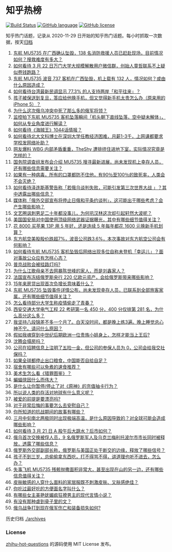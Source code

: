 # 知乎热榜
[![Build Status](https://github.com/ToWeLong/zhihu-hot-questions/workflows/CI/badge.svg)](https://github.com/ToWeLong/zhihu-hot-questions/actions)
[![GitHub language](https://img.shields.io/badge/language-golang-orange.svg)](https://golang.org/)
[![GitHub license](https://img.shields.io/github/license/ToWeLong/zhihu-hot-questions)](https://github.com/ToWeLong/zhihu-hot-questions/blob/main/LICENSE)

知乎热门话题，记录从 2020-11-29 日开始的知乎热门话题。每小时抓取一次数据，按天[归档](./archives)

<!-- BEGIN -->

1. [东航 MU5735 在广西确认坠毁，138 名消防救援人员已赶赴现场，目前情况如何？搜救难度有多大？](https://www.zhihu.com/question/523262879)
1. [如何看待 3 月 22 日万门大学大规模解散用户微信群，创始人童哲联系不上疑似卷钱跑路？](https://www.zhihu.com/question/523369080)
1. [东航 MU5735 波音 737 客机在广西坠毁，机上载有 132 人，情况如何？或由什么原因造成？](https://www.zhihu.com/question/523245532)
1. [如何看待台湾最新民调显示 77.3% 的人支持两岸「和平往来」？](https://www.zhihu.com/question/523217091)
1. [孩子被保送到复旦，答应给他换手机，但又觉得新手机太贵怎么办（原来用的iPhone 5）？](https://www.zhihu.com/question/522646992)
1. [为什么这次俄乌冲突中死了那么多的俄军将领？](https://www.zhihu.com/question/523207571)
1. [监控拍下东航 MU5735 客机坠落瞬间「机头朝下直线坠落，空中疑未解体」，如何从专业角度进行解读？](https://www.zhihu.com/question/523288731)
1. [如何看待《海贼王》1044话情报？](https://www.zhihu.com/question/523483125)
1. [如何看待北大文科博士在深圳大学任教经济困难，月薪1-3千，上网课都要求学校发网络补助？](https://www.zhihu.com/question/523218182)
1. [网友爆料 WBG 内部矛盾重重，TheShy 遭排挤住进地下室，实际情况究竟是怎样的？](https://www.zhihu.com/question/523156908)
1. [国务院调查组发布会介绍 MU5735 搜寻最新进展，尚未发现机上幸存人员，还有哪些信息需要关注？](https://www.zhihu.com/question/523453110)
1. [如果有一种病毒，所有的口罩都防不住他，有90％至100％的致死率，人类会不会灭绝？](https://www.zhihu.com/question/522816637)
1. [如何看待泽连斯基警告称「若俄乌谈判失败，可能引发第三次世界大战 」？其中透露出哪些信息？](https://www.zhihu.com/question/523185977)
1. [媒体称「俄外交部宣布将停止日俄和平条约谈判」，这可能出于哪些考虑？会产生哪些影响？](https://www.zhihu.com/question/523394844)
1. [文艺圈讽刺男足二十年都没事儿，为何巩汉林这次却引起轩然大波呢？](https://www.zhihu.com/question/522406904)
1. [美国国安局对中国使用顶级网络武器证据曝光，其中有哪些细节值得关注？](https://www.zhihu.com/question/523428620)
1. [花 8000 买苹果 13P 用 5 年好，还是连续 5 年每年都花 1600 元换新手机划算？](https://www.zhihu.com/question/522801944)
1. [东方航空美股股价跌超7%，波音公司跌3.6%，本次事故对东方航空公司会有何影响？](https://www.zhihu.com/question/523252712)
1. [如何看待东航 MU5735 客机坠毁后网络出现多位自称未登机「幸运儿」？面对事故公众应有怎样心态？](https://www.zhihu.com/question/523398697)
1. [普京战败会被挂路灯吗?](https://www.zhihu.com/question/522633186)
1. [为什么江歌母亲不去网暴陈世峰的家人，而是刘鑫家人？](https://www.zhihu.com/question/522982496)
1. [法国宣布冻结俄罗斯央行 220 亿欧元资产，会给俄罗斯带来哪些影响？](https://www.zhihu.com/question/523090260)
1. [15年来房贷出现首次负增长意味着什么？](https://www.zhihu.com/question/522037765)
1. [东航 MU5735 坠毁事件详情公布，尚未发现幸存人员，已联系到全部旅客家属，还有哪些细节值得关注？](https://www.zhihu.com/question/523498025)
1. [怎么看待部分大学生称疫情偷走了青春？](https://www.zhihu.com/question/523071073)
1. [西安交通大学电气工程 22 考研第一名 450 分，400 分仅排第 281 名，为什么高分这么多？](https://www.zhihu.com/question/523128593)
1. [我坚持八段锦差不多一个月了。白天没时间，都是晚上练3遍。晚上睡觉总心神不宁。请问什么原因？](https://www.zhihu.com/question/522397724)
1. [假如我魂穿到中世纪后期欧洲一位贵族小姐身上，怎样才能当上王后?](https://www.zhihu.com/question/511937809)
1. [沈腾会塌房吗？](https://www.zhihu.com/question/517958495)
1. [公司在招聘信息上注明了五险一金，但公司的参保人员为 0，公司会给我交社保吗？](https://www.zhihu.com/question/522955169)
1. [如果全球都停止出口粮食，中国能否自给自足？](https://www.zhihu.com/question/383527607)
1. [宿舍有哪些可以免煮的速食推荐？](https://www.zhihu.com/question/517808973)
1. [美术生怎么看《猎罪图鉴》？](https://www.zhihu.com/question/521166096)
1. [蝙蝠侠因什么而伟大？](https://www.zhihu.com/question/296333505)
1. [是什么让你暂停/停止了对《原神》的充值抽卡行为？](https://www.zhihu.com/question/453226733)
1. [所以说人类的存活对地球有什么意义呢？](https://www.zhihu.com/question/522991192)
1. [被爱的前提是要漂亮吗?](https://www.zhihu.com/question/516196802)
1. [对于非常后悔的事要怎么去安慰自己？](https://www.zhihu.com/question/523429025)
1. [你所知道的抗战期间的故事有哪些？](https://www.zhihu.com/question/266939125)
1. [三月中旬南北两极同时出现极端高温，是什么原因导致的？对全球可能会造成哪些影响？](https://www.zhihu.com/question/523361095)
1. [如何看待 3 月 21 日 A 股午后大跳水？后市如何？](https://www.zhihu.com/question/523222566)
1. [俄乌首次交换被俘人员，9 名俄罗斯军人及乌克兰梅利托波尔市市长同时被释放，透露了哪些信息？](https://www.zhihu.com/question/523388686)
1. [俄罗斯外交部副部长称，俄罗斯与美国正处于断交的边缘，释放了哪些信号？](https://www.zhihu.com/question/523433086)
1. [孩子不到三岁，总偷偷拿东西吃，打不得骂不得，讲道理也听不进去，怎么办？](https://www.zhihu.com/question/521102174)
1. [失事飞机 MU5735 残骸抛撒面积非常大，甚至出现在山的另一边，还有哪些信息值得关注？](https://www.zhihu.com/question/523487963)
1. [皮肤敏感的人穿什么面料的家居服既不刺激皮肤、又肤感绝佳？](https://www.zhihu.com/question/513670973)
1. [你吃过最好吃的方便面名字叫什么？](https://www.zhihu.com/question/522769319)
1. [有哪些女主美艳妩媚疯狂撩男主的现代言情小说？](https://www.zhihu.com/question/396553424)
1. [有没有那种虐到骨子里的文？](https://www.zhihu.com/question/519026268)
1. [俄乌战争打到现在俄军伤亡和装备损失如何?](https://www.zhihu.com/question/522745238)

<!-- END -->

历史归档 [./archives](./archives)


### License
[zhihu-hot-questions](https://github.com/towelong/zhihu-hot-questions) 的源码使用 MIT License 发布。
